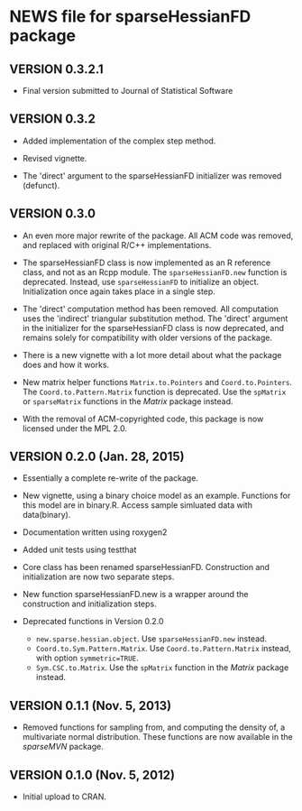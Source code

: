 # NEWS file for sparseHessianFD package 

## VERSION 0.3.2.1

*  Final version submitted to Journal of Statistical Software

## VERSION 0.3.2

*  Added implementation of the complex step method.

*  Revised vignette.

*  The 'direct' argument to the sparseHessianFD initializer was removed (defunct).

## VERSION 0.3.0

*  An even more major rewrite of the package.  All ACM code was
   removed, and replaced with original R/C++ implementations.

*  The sparseHessianFD class is now implemented as an R reference
  class, and not as an Rcpp module.  The `sparseHessianFD.new`
  function is deprecated.  Instead, use `sparseHessianFD` to
  initialize an object.  Initialization once again takes place in a single step.

*  The 'direct' computation method has been removed.  All computation
   uses the 'indirect' triangular substitution method.  The 'direct'
   argument in the initializer for the sparseHessianFD class is now
   deprecated, and remains solely for compatibility with older
   versions of the package.

*  There is a new vignette with a lot more detail about what the
   package does and how it works.

*  New matrix helper functions  `Matrix.to.Pointers` and
   `Coord.to.Pointers`.  The `Coord.to.Pattern.Matrix` function is deprecated.
   Use the `spMatrix` or `sparseMatrix` functions in the *Matrix*
   package instead.

*  With the removal of ACM-copyrighted code, this package is now
   licensed under the MPL 2.0.

## VERSION 0.2.0 (Jan. 28, 2015)

*  Essentially a complete re-write of the package.

*  New vignette, using a binary choice model as an example. Functions for this model are in binary.R.  Access sample simluated data with data(binary).

*  Documentation written using roxygen2

*  Added unit tests using testthat

*  Core class has been renamed sparseHessianFD. Construction and initialization are now two separate steps.

*  New function sparseHessianFD.new is a wrapper around the construction and initialization steps.

*  Deprecated functions in Version 0.2.0
    +  `new.sparse.hessian.object`.  Use `sparseHessianFD.new` instead.
    +  `Coord.to.Sym.Pattern.Matrix`. Use `Coord.to.Pattern.Matrix` instead, with option `symmetric=TRUE`.
    +  `Sym.CSC.to.Matrix`.  Use the `spMatrix` function in the *Matrix* package instead.
   


## VERSION 0.1.1 (Nov. 5, 2013)

*  Removed functions for sampling from, and computing the density of, a multivariate normal distribution.  These functions are now available in the *sparseMVN* package.


## VERSION 0.1.0 (Nov. 5, 2012)

*  Initial upload to CRAN.

